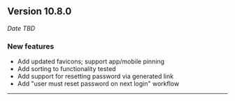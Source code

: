 
## Version 10.8.0
_Date TBD_

### New features
* Add updated favicons; support app/mobile pinning
* Add sorting to functionality tested
* Add support for resetting password via generated link
* Add "user must reset password on next login" workflow

---
